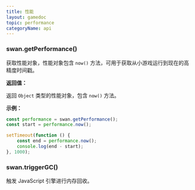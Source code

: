 ```yaml
---
title: 性能
layout: gamedoc
topic: performance
categoryName: api
---
```


### swan.getPerformance()

获取性能对象，性能对象包含 `now()` 方法，可用于获取从小游戏运行到现在的高精度时间戳。

**返回值：**

返回 `Object` 类型的性能对象，包含 `now()` 方法。

**示例：**

```js
const performance = swan.getPerformance();
const start = performance.now();

setTimeout(function () {
    const end = performance.now();
    console.log(end - start);
}, 1000);
```

### swan.triggerGC()

触发 JavaScript 引擎进行内存回收。